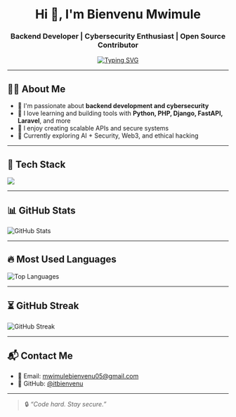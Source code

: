 <h1 align="center">Hi 👋, I'm Bienvenu Mwimule</h1>
<h3 align="center">Backend Developer | Cybersecurity Enthusiast | Open Source Contributor</h3>

<p align="center">
  <a href="https://github.com/itbienvenu">
    <img src="https://readme-typing-svg.herokuapp.com?font=Fira+Code&weight=500&size=22&pause=1000&center=true&vCenter=true&color=00F7FF&width=435&lines=Passionate+about+code+and+security;Loves+Python%2C+PHP%2C+and+Django;Building+tools+that+solve+real+problems" alt="Typing SVG" />
  </a>
</p>

---

## 👨‍💻 About Me

- 🔐 I'm passionate about **backend development and cybersecurity**
- 🧠 I love learning and building tools with **Python, PHP, Django, FastAPI, Laravel**, and more
- 🚀 I enjoy creating scalable APIs and secure systems
- 🎯 Currently exploring AI + Security, Web3, and ethical hacking

---

## 🧰 Tech Stack

<p align="left">
  <img src="https://skillicons.dev/icons?i=python,php,django,fastapi,laravel,flask,mysql,sqlite,linux,git,vscode,html,css,js" />
</p>

---

## 📊 GitHub Stats

<p align="left">
  <img src="https://github-readme-stats.vercel.app/api?username=itbienvenu&show_icons=true&theme=radical" alt="GitHub Stats" />
</p>

---

## 🔥 Most Used Languages

<p align="left">
  <img src="https://github-readme-stats.vercel.app/api/top-langs/?username=itbienvenu&layout=compact&theme=tokyonight" alt="Top Languages" />
</p>

---

## ⏳ GitHub Streak

<p align="left">
  <img src="https://streak-stats.demolab.com?user=itbienvenu&theme=dark&hide_border=true" alt="GitHub Streak" />
</p>

---

## 📬 Contact Me

- 📧 Email: [mwimulebienvenu05@gmail.com](mailto:mwimulebienvenu05@gmail.com)
- 🔗 GitHub: [@itbienvenu](https://github.com/itbienvenu)

---

> 🔒 *“Code hard. Stay secure.”*
